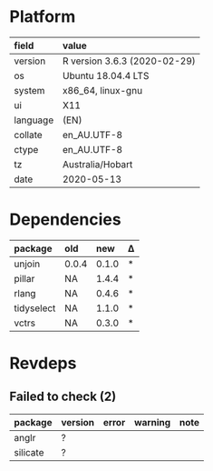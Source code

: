 # Platform

|field    |value                        |
|:--------|:----------------------------|
|version  |R version 3.6.3 (2020-02-29) |
|os       |Ubuntu 18.04.4 LTS           |
|system   |x86_64, linux-gnu            |
|ui       |X11                          |
|language |(EN)                         |
|collate  |en_AU.UTF-8                  |
|ctype    |en_AU.UTF-8                  |
|tz       |Australia/Hobart             |
|date     |2020-05-13                   |

# Dependencies

|package    |old   |new   |Δ  |
|:----------|:-----|:-----|:--|
|unjoin     |0.0.4 |0.1.0 |*  |
|pillar     |NA    |1.4.4 |*  |
|rlang      |NA    |0.4.6 |*  |
|tidyselect |NA    |1.1.0 |*  |
|vctrs      |NA    |0.3.0 |*  |

# Revdeps

## Failed to check (2)

|package  |version |error |warning |note |
|:--------|:-------|:-----|:-------|:----|
|anglr    |?       |      |        |     |
|silicate |?       |      |        |     |

